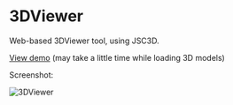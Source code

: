 3DViewer
========

Web-based 3DViewer tool, using JSC3D.

[View demo](http://ndaidong.github.io/3DViewer) (may take a little time while loading 3D models)

Screenshot:

![3DViewer](http://i.imgur.com/Wl7RJfR.png)

